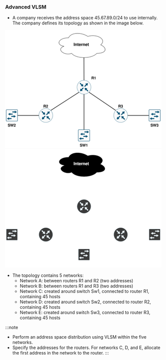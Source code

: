 ### Advanced VLSM

- A company receives the address space 45.67.89.0/24 to use internally. The company defines its topology as shown in the image below.

![VLSM Topology](./assets/advanced-vlsm-light.svg#light)![VLSM Topology](./assets/advanced-vlsm-dark.svg#dark)

- The topology contains 5 networks:
    - Network A: between routers R1 and R2 (two addresses)
    - Network B: between routers R1 and R3 (two addresses)
    - Network C: created around switch Sw1, connected to router R1, containing 45 hosts
    - Network D: created around switch Sw2, connected to router R2, containing 45 hosts
    - Network E: created around switch Sw3, connected to router R3, containing 45 hosts

:::note
- Perform an address space distribution using VLSM within the five networks.
- Specify the addresses for the routers. For networks C, D, and E, allocate the first address in the network to the router.
:::
